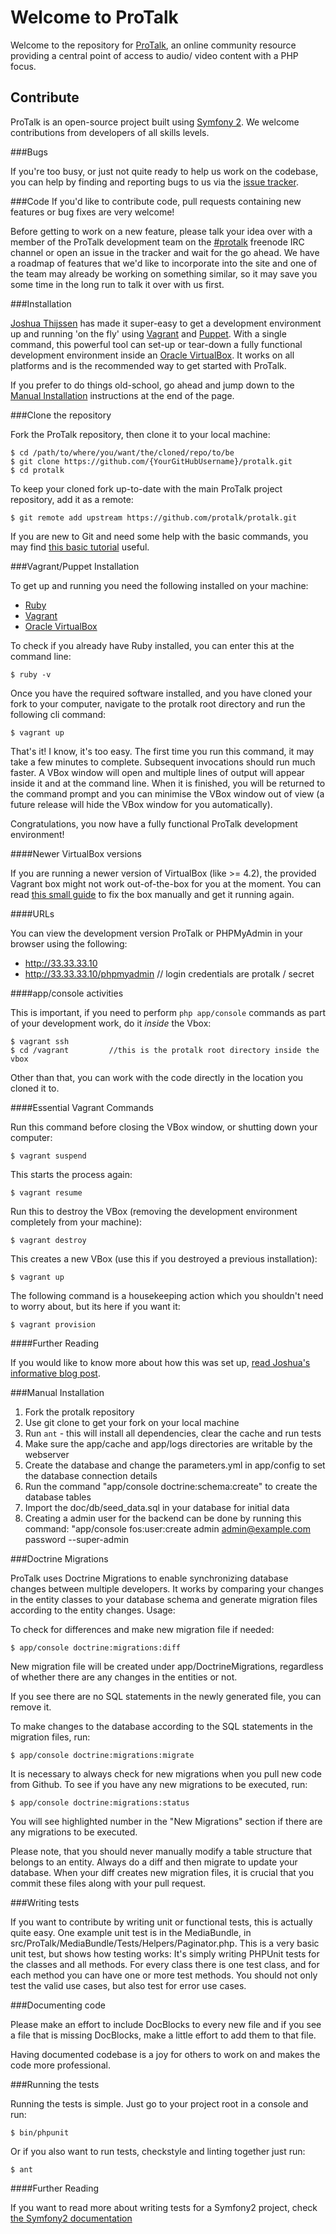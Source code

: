 Welcome to ProTalk
==================

Welcome to the repository for [ProTalk](http://protalk.me), an online community resource providing a central point of access to audio/ video content with a PHP focus.

Contribute
----------

ProTalk is an open-source project built using [Symfony 2](http://symfony.com/). We welcome contributions from developers of all skills levels.  

###Bugs

If you're too busy, or just not quite ready to help us work on the codebase, you can help by finding and reporting bugs to us via the [issue tracker](https://github.com/protalk/protalk/issues).  

###Code
If you'd like to contribute code, pull requests containing new features or bug fixes are very welcome!

Before getting to work on a new feature, please talk your idea over with a member of the ProTalk development team on the [#protalk](irc://irc.freenode.net/#protalk) freenode IRC channel or open an issue in the tracker and wait for the go ahead.  We have a roadmap of features that we'd like to incorporate into the site and one of the team may already be working on something similar, so it may save you some time in the long run to talk it over with us first.

###Installation

[Joshua Thijssen](http://www.adayinthelifeof.nl) has made it super-easy to get a development environment up and running 'on the fly' using [Vagrant](http://vagrantup.com/) and [Puppet](http://puppetlabs.com/).  With a single command, this powerful tool can set-up or tear-down a fully functional development environment inside an [Oracle VirtualBox](https://www.virtualbox.org/).  It works on all platforms and is the recommended way to get started with ProTalk.  

If you prefer to do things old-school, go ahead and jump down to the [Manual Installation](#manual-installation) instructions at the end of the page.

###Clone the repository

Fork the ProTalk repository, then clone it to your local machine:

	$ cd /path/to/where/you/want/the/cloned/repo/to/be
	$ git clone https://github.com/{YourGitHubUsername}/protalk.git
	$ cd protalk

To keep your cloned fork up-to-date with the main ProTalk project repository, add it as a remote:

	$ git remote add upstream https://github.com/protalk/protalk.git

If you are new to Git and need some help with the basic commands, you may find [this basic tutorial](https://github.com/phpmentoring/resources-tools/blob/master/vcs/git-tutorial.md) useful.

###Vagrant/Puppet Installation

To get up and running you need the following installed on your machine:

* [Ruby](http://www.ruby-lang.org/en/downloads/)
* [Vagrant](http://downloads.vagrantup.com/)
* [Oracle VirtualBox](https://www.virtualbox.org/wiki/Downloads)

To check if you already have Ruby installed, you can enter this at the command line:

	$ ruby -v
	
Once you have the required software installed, and you have cloned your fork to your computer, navigate to the protalk root directory and run the following cli command:

	$ vagrant up
	
That's it! I know, it's too easy. The first time you run this command, it may take a few minutes to complete. Subsequent invocations should run much faster.  A VBox window will open and multiple lines of output will appear inside it and at the command line. When it is finished, you will be returned to the command prompt and you can minimise the VBox window out of view (a future release will hide the VBox window for you automatically).

Congratulations, you now have a fully functional ProTalk development environment!

####Newer VirtualBox versions

If you are running a newer version of VirtualBox (like >= 4.2), the provided Vagrant box might not work out-of-the-box for you at the moment. You can read [this small guide](https://github.com/protalk/protalk/wiki/Manually-fixing-Vagrant-for-newer-VirtualBox-versions) to fix the box manually and get it running again.

####URLs

You can view the development version ProTalk or PHPMyAdmin in your browser using the following:

* http://33.33.33.10
* http://33.33.33.10/phpmyadmin         // login credentials are protalk / secret

####app/console activities

This is important, if you need to perform `php app/console` commands as part of your development work, do it _inside_ the Vbox:

	$ vagrant ssh
	$ cd /vagrant         //this is the protalk root directory inside the vbox
	
Other than that, you can work with the code directly in the location you cloned it to.

####Essential Vagrant Commands

Run this command before closing the VBox window, or shutting down your computer:

	$ vagrant suspend
	
This starts the process again:

	$ vagrant resume
	
Run this to destroy the VBox (removing the development environment completely from your machine):

	$ vagrant destroy
	
This creates a new VBox (use this if you destroyed a previous installation):

	$ vagrant up
	
The following command is a housekeeping action which you shouldn't need to worry about, but its here if you want it:

	$ vagrant provision

####Further Reading

If you would like to know more about how this was set up, [read Joshua's informative blog post](http://www.adayinthelifeof.nl/2012/06/29/using-vagrant-and-puppet-to-setup-your-symfony2-environment/).

###Manual Installation

1. Fork the protalk repository
2. Use git clone to get your fork on your local machine
3. Run `ant` - this will install all dependencies, clear the cache and run tests
4. Make sure the app/cache and app/logs directories are writable by the webserver
5. Create the database and change the parameters.yml in app/config to set the database connection details
6. Run the command "app/console doctrine:schema:create" to create the database tables
7. Import the doc/db/seed_data.sql in your database for initial data
8. Creating a admin user for the backend can be done by running this command: "app/console fos:user:create admin admin@example.com password --super-admin

###Doctrine Migrations

ProTalk uses Doctrine Migrations to enable synchronizing database changes between multiple developers. It works by comparing your changes in the entity classes to your database schema and generate
migration files according to the entity changes. Usage:

To check for differences and make new migration file if needed:

    $ app/console doctrine:migrations:diff

New migration file will be created under app/DoctrineMigrations, regardless of whether there are any changes in the entities or not.

If you see there are no SQL statements in the newly generated file, you can remove it.

To make changes to the database according to the SQL statements in the migration files, run:

    $ app/console doctrine:migrations:migrate

It is necessary to always check for new migrations when you pull new code from Github. To see if you have any new migrations to be executed, run:

    $ app/console doctrine:migrations:status

You will see highlighted number in the "New Migrations" section if there are any migrations to be executed.

Please note, that you should never manually modify a table structure that belongs to an entity. Always do a diff and then migrate to update your database. When your diff creates new migration files, it is crucial that you commit these files along with your pull request.

###Writing tests

If you want to contribute by writing unit or functional tests, this is actually quite easy. One example unit test is in the MediaBundle, in src/ProTalk/MediaBundle/Tests/Helpers/Paginator.php.
This is a very basic unit test, but shows how testing works: It's simply writing PHPUnit tests for the classes and all methods. For every class there is one test class, and for each method you can
have one or more test methods. You should not only test the valid use cases, but also test for error use cases.

###Documenting code

Please make an effort to include DocBlocks to every new file and if you see a file that is missing DocBlocks, make a little effort to add them to that file.

Having documented codebase is a joy for others to work on and makes the code more professional.

###Running the tests

Running the tests is simple. Just go to your project root in a console and run:

    $ bin/phpunit

Or if you also want to run tests, checkstyle and linting together just run:

    $ ant

####Further Reading

If you want to read more about writing tests for a Symfony2 project, check [the Symfony2 documentation](http://symfony.com/doc/current/book/testing.html)
